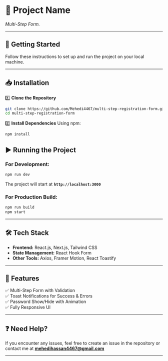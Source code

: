 # 📄 Project Name

_Multi-Step Form._

---

## 🚀 Getting Started

Follow these instructions to set up and run the project on your local machine.

---

## 📥 Installation

1️⃣ **Clone the Repository**
```sh
git clone https://github.com/Mehedi4467/multi-step-registration-form.git
cd multi-step-registration-form
```

2️⃣ **Install Dependencies**
Using npm:
```sh
npm install
```


## ▶️ Running the Project

### For Development:
```sh
npm run dev
```

The project will start at **`http://localhost:3000`**

### For Production Build:
```sh
npm run build
npm start
```

---


## 🛠 Tech Stack

- **Frontend:** React.js, Next.js, Tailwind CSS  
- **State Management:** React Hook Form   
- **Other Tools:** Axios, Framer Motion, React Toastify  

---

## 🎯 Features

✅ Multi-Step Form with Validation  
✅ Toast Notifications for Success & Errors  
✅ Password Show/Hide with Animation  
✅ Fully Responsive UI  

---


## ❓ Need Help?

If you encounter any issues, feel free to create an issue in the repository or contact me at **mehedihassan4467@gmail.com**  

---
